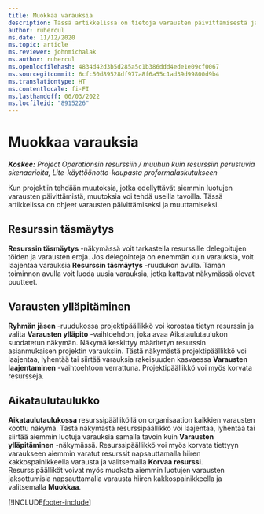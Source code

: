 ```yaml
---
title: Muokkaa varauksia
description: Tässä artikkelissa on tietoja varausten päivittämisestä ja muuttamisesta.
author: ruhercul
ms.date: 11/12/2020
ms.topic: article
ms.reviewer: johnmichalak
ms.author: ruhercul
ms.openlocfilehash: 4834d42d3b5d285a5c1b386ddd4ede1e09cf0067
ms.sourcegitcommit: 6cfc50d89528df977a8f6a55c1ad39d99800d9b4
ms.translationtype: HT
ms.contentlocale: fi-FI
ms.lasthandoff: 06/03/2022
ms.locfileid: "8915226"
---
```

# <a name="edit-bookings"></a>Muokkaa varauksia

_**Koskee:** Project Operationsin resurssiin / muuhun kuin resurssiin perustuvia skenaarioita, Lite-käyttöönotto-kaupasta proformalaskutukseen_


Kun projektiin tehdään muutoksia, jotka edellyttävät aiemmin luotujen varausten päivittämistä, muutoksia voi tehdä useilla tavoilla. Tässä artikkelissa on ohjeet varausten päivittämiseksi ja muuttamiseksi.

## <a name="resource-reconciliation"></a>Resurssin täsmäytys

**Resurssin täsmäytys** -näkymässä voit tarkastella resurssille delegoitujen töiden ja varausten eroja. Jos delegointeja on enemmän kuin varauksia, voit laajentaa varauksia **Resurssin täsmäytys** -ruudukon avulla. Tämän toiminnon avulla voit luoda uusia varauksia, jotka kattavat näkymässä olevat puutteet.

## <a name="maintain-bookings"></a>Varausten ylläpitäminen

**Ryhmän jäsen** -ruudukossa projektipäällikkö voi korostaa tietyn resurssin ja valita **Varausten ylläpito** -vaihtoehdon, joka avaa Aikataulutaulukon suodatetun näkymän. Näkymä keskittyy määritetyn resurssin asianmukaisen projektin varauksiin. Tästä näkymästä projektipäällikkö voi laajentaa, lyhentää tai siirtää varauksia rakeisuuden kasvaessa **Varausten laajentaminen** -vaihtoehtoon verrattuna. Projektipäällikkö voi myös korvata resursseja.

## <a name="schedule-board"></a>Aikataulutaulukko

**Aikataulutaulukossa** resurssipäälliköllä on organisaation kaikkien varausten koottu näkymä. Tästä näkymästä resurssipäällikkö voi laajentaa, lyhentää tai siirtää aiemmin luotuja varauksia samalla tavoin kuin **Varausten ylläpitäminen** -näkymässä. Resurssipäällikkö voi myös korvata tiettyyn varaukseen aiemmin varatut resurssit napsauttamalla hiiren kakkospainikkeella varausta ja valitsemalla **Korvaa resurssi**. Resurssipäälliköt voivat myös muokata aiemmin luotujen varausten jaksottumisia napsauttamalla varausta hiiren kakkospainikkeella ja valitsemalla **Muokkaa**.


[!INCLUDE[footer-include](../includes/footer-banner.md)]